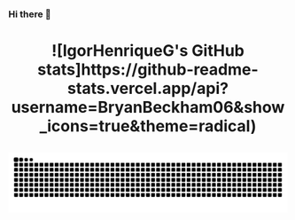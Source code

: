 ### Hi there 👋


##

<h1 align="center">
![IgorHenriqueG's GitHub stats]https://github-readme-stats.vercel.app/api?username=BryanBeckham06&show_icons=true&theme=radical)

##

<img align="center" alt="snake eating my contributions" src="https://raw.githubusercontent.com/vinimanzano/vinimanzano/output/github-contribution-grid-snake-dark.svg">

